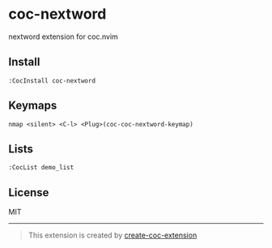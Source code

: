 # coc-nextword

nextword extension for coc.nvim

## Install

`:CocInstall coc-nextword`

## Keymaps

`nmap <silent> <C-l> <Plug>(coc-coc-nextword-keymap)`

## Lists

`:CocList demo_list`

## License

MIT

---

> This extension is created by [create-coc-extension](https://github.com/fannheyward/create-coc-extension)
